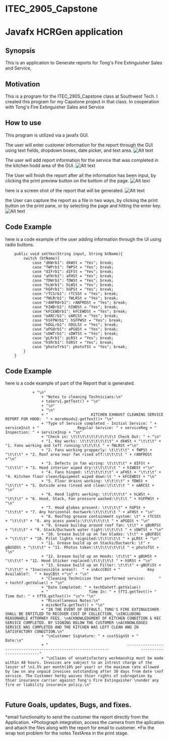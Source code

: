 # ITEC_2905_Capstone

# **Javafx HCRGen application**

## Synopsis
This is an application to Generate reports for Tong's Fire Extinguisher Sales and Service, 

## Motivation
This is a program for the ITEC_2905_Capstone class at Southwest Tech. 
I created this program for my Capstone project in that class. In cooperation with Tong's Fire Extinguisher Sales and Service

## How to use
This program is utilized via a javafx GUI.

The user will enter customer information for the report through the GUI using text fields, dropdown boxes, date picker, and text area.
![Alt text](https://github.com/JasonW77/ITEC_2905_Capstone/blob/master/screens/topscreen.png)

The user will add report information for the service that was completed in the kitchen hodd area of the GUI.
![Alt text](https://github.com/JasonW77/ITEC_2905_Capstone/blob/master/screens/KitchenScreen.png)

The User will finish the report after all the information has been input, by clicking the print preview button on the bottom of the page.
![Alt text](https://github.com/JasonW77/ITEC_2905_Capstone/blob/master/screens/Bottomscreen.png)

here is a screen shot of the report that will be generated.
![Alt text](https://github.com/JasonW77/ITEC_2905_Capstone/blob/master/screens/reportscreen.png)

the User can capture the report as a file in two ways, by clicking the print button on the print pane, or by selecting the page and hitting the enter key.
![Alt text](https://github.com/JasonW77/ITEC_2905_Capstone/blob/master/screens/printscreen.png)

## Code Example
here is a code example of the user adding information through the UI using radio buttons.
```
	public void setYes(String input, String btName){
		switch (btName){
			case "dKWrb1": dkWSt = "Yes"; break;
			case "fWPrb1": fWPSt = "Yes"; break;
			case "dIFrb1": dIFSt = "Yes"; break;
			case "aFHrb1": aFHSt = "Yes"; break;
			case "fDWrb1": fDWSt = "Yes"; break;
			case "hLWrb1": hLWSt = "Yes"; break;
			case "hGPrb1": hGPSt = "Yes"; break;
			case "rTCSrb1": rTCSSt = "Yes"; break;
			case "fWLRrb1": fWLRSt = "Yes"; break;
			case "rANFROrb1": rANFROSt = "Yes"; break;
			case "hIWDrb1": hIWDSt = "Yes"; break;
			case "kFCEWDrb1": kFCEWDSt = "Yes"; break;
			case "oARCrb1": oARCSt = "Yes"; break;
			case "hSFPWrb1": hSFPWSt = "Yes"; break;
			case "hDGLrb1": hDGLSt = "Yes"; break;
			case "aPGQrb1": aPGQSt = "Yes"; break;
			case "sDWTrb1": sDWTSt = "Yes"; break;
			case "pLRrb1": pLRSt = "Yes"; break;
			case "hSRrb1": hSRSt = "Yes"; break;
			case "photoTrb1": photoTSt = "Yes"; break;
		}
	}

```
## Code Example
here is a code example of part of the Report that is generated.

```
			+ "\n"
				+ "Notes to cleaning Technicians:\n"
				+ taServ1.getText() + "\n"
				+ "\n"
				+ "\n"
				+ "                   KITCHEN EXHAUST CLEANING SERVICE REPORT FOR HOOD:  " + moreHoods2.getText()+ "\n"
				+ "Type of Service completed - Initial Service: " + serviceInit + "                 Regular Service: " + serviceReg + "                Inspection: " + serviceInsp + "\n"
				+ "Check in: \t\t\t\t\t\t\t\t\t\t Check Out: " + "\n"
				+ "1. Key works: \t\t\t\t\t\t\t" + dkWSt + "\t\t\t" + "1. Fans working and left running:\t\t\t\t " + fWLRSt +"\n"
				+ "2. Fans working propperly: \t\t\t\t" + fWPSt + "\t\t\t" + "2. Roof area near fan rised off:\t\t\t\t " + rANFROSt +"\n"
				+ "3. Defects in fan wiring: \t\t\t\t" + dIFSt + "\t\t\t" + "3. Hood interior wiped dry:\t\t\t\t\t " + hIWDSt +"\n"
				+ "4. Fans hinged: \t\t\t\t\t\t" + aFHSt + "\t\t\t" + "4. Kitchen floor clean/Equipment wiped down:\t " + kFCEWDSt + "\n"
				+ "5. Floor drains working: \t\t\t\t" + fDWSt + "\t\t\t" + "5. Outside area rinsed and clean:\t\t\t\t " + oARCSt + "\n"
				+ "6. Hood lights working: \t\t\t\t\t" + hLWSt + "\t\t\t" + "6. Hood, Stack, Fan pressure washed:\t\t\t " + hSFPWSt + "\n"
				+ "7. Hood globes present: \t\t\t\t" + hGPSt + "\t\t\t" + "7. Any horizontal ductwork:\t\t\t\t\t " + aFHSt + "\n"
				+ "8. Rooftop grease containment system: \t" + rTCSSt + "\t\t\t" + "8. any acess panels:\t\t\t\t\t\t " + aPGQSt + "\n"
				+ "9. Grease buildup around roof fan: \t\t" + gBURFSt + "\t\t\t" + "9. Stack/Ductwork water tight:\t\t\t\t " + sDWTSt + "\n"
				+ "10. Grease build up on fan blades: \t\t" + gBUFBSt + "\t\t\t" + "10. Pilot lights reignited:\t\t\t\t\t " + pLRSt + "\n"
				+ "11. Grease build up on Stacks/Ductwork: \t" + gBUSDSt + "\t\t\t" + "11. Photos taken:\t\t\t\t\t\t\t " + photoTSt + "\n"
				+ "12. Grease build up on Hoods: \t\t\t" + gBUHSt + "\t\t\t" + "12. Hood Sticker replaced:\t\t\t\t\t " + hSRSt + "\n"
				+ "13. Grease build up on Filter: \t\t\t" + gBUFiSt + "\t\t\t" + "Inaccessible areas?:  " + inAccCBSt + "            Key Available?:  " + keyCBSt +"\n" + "\n"
				+ "Cleaning Technician that performed service:      " + techtf.getValue() + "\n"
				+ "Date Completed: " + techDatetf.getValue() 
				+ "                  Time In: " + tfTI.getText()+ "                  Time Out: " + tfTO.getText()+ "\n"+ "\n"
				+ "Miscellaneous Notes:\n"
				+ miscNotTa.getText() + "\n"
				+ "IN THE EVENT OF DEFAULT, TONG'S FIRE EXTINGUISHER SHALL BE ENTITLED TO RECOVER COST OF COLLECTION, \nINCLUDING REASONABLE ATTORNEY FEES. \nACKNOWLEDGMENT OF KITCHEN CONDITION & KEC SERVICE COMPLETED. BY SIGNING BELOW THE CUSTOMER \nACKNOWLEDGES SERVICE WAS COMPLETED AND THE KITCHEN WAS LEFT CLEAN AND IN SATISFACTORY CONDITION.\n"
				+ "\nCustomer Signature: " + custSignSt + "                                                                                                         Date:\n"
				+ "                                   --------------------------------------------------------------              -------------------------"  
				+ "\nClaims of unsatisfactory workmanship must be made within 48 hours. Invoices are subject to an intrest charge of the lesser of \n1.5% per month(18% per year) or the maximum rate allowed by law on any unpaid invoices outstanding after 30 days from date \nof service. The Customer herby waives thier rights of subrogation by thier insurance carrier against Tong's Fire Extinguisher \nunder any fire or liability insurance policy.\n"
				
```

## Future Goals, updates, Bugs, and fixes.
*email functionality to send the customer the report directly from the Application.
*Photograph integration, access the camera from the aplication and attach the files along with the report for email to customer.
*Fix the wrap text problem for the notes TextArea in the print stage.

